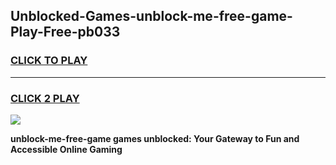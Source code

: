 
## Unblocked-Games-unblock-me-free-game-Play-Free-pb033
<h3>
<a href="https://premium76.site?title=unblock-me-free-game&ref=18A1">CLICK TO PLAY</a></h3>
<hr>

<h3>
<a href="https://premium76.site?title=unblock-me-free-game&ref=18A1">CLICK 2 PLAY</a>
  
</h3>

<a href="https://premium76.site?title=unblock-me-free-game&ref=18A1"><img src="https://clearcache.store/games.png"></a>


**unblock-me-free-game games unblocked: Your Gateway to Fun and Accessible Online Gaming**
